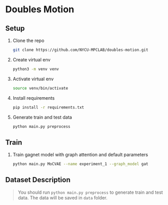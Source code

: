 # Doubles Motion

## Setup

1. Clone the repo
    ```bash
    git clone https://github.com/NYCU-MPCLAB/doubles-motion.git
    ```
2. Create virtual env
   ```bash
   python3 -m venv venv
   ```
3. Activate virtual env
   ```bash
   source venv/bin/activate
   ```
4. Install requirements
   ```bash
   pip install -r requirements.txt
   ```
5. Generate train and test data
   ```bash
   python main.py preprocess
   ```

## Train

1. Train gagnet model with graph attention and default parameters
    ```bash
    python main.py MoCVAE --name experiment_1 --graph_model gat
    ```

## Dataset Description

> You should run `python main.py preprocess` to generate train and test data. The data will be saved in `data` folder.

